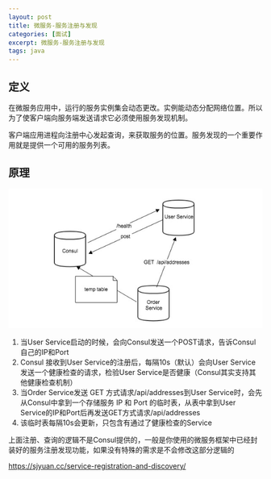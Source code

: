 ```yaml
---
layout: post
title: 微服务-服务注册与发现
categories: [面试]
excerpt: 微服务-服务注册与发现
tags: java
---
```

## 定义
在微服务应用中，运行的服务实例集会动态更改。实例能动态分配网络位置。所以为了使客户端向服务端发送请求它必须使用服务发现机制。

客户端应用进程向注册中心发起查询，来获取服务的位置。服务发现的一个重要作用就是提供一个可用的服务列表。

## 原理
![](/images/interviews/consul.jpg)

1. 当User Service启动的时候，会向Consul发送一个POST请求，告诉Consul自己的IP和Port
2. Consul 接收到User Service的注册后，每隔10s（默认）会向User Service发送一个健康检查的请求，检验User Service是否健康（Consul其实支持其他健康检查机制）
3. 当Order Service发送 GET 方式请求/api/addresses到User Service时，会先从Consul中拿到一个存储服务 IP 和 Port 的临时表，从表中拿到User Service的IP和Port后再发送GET方式请求/api/addresses
4. 该临时表每隔10s会更新，只包含有通过了健康检查的Service

上面注册、查询的逻辑不是Consul提供的，一般是你使用的微服务框架中已经封装好的服务注册发现功能，如果没有特殊的需求是不会修改这部分逻辑的

https://sjyuan.cc/service-registration-and-discovery/


